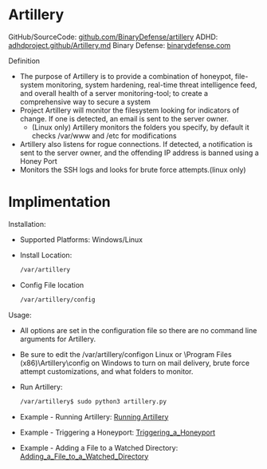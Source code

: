 # Artillery

GitHub/SourceCode: [github.com/BinaryDefense/artillery](https://github.com/BinaryDefense/artillery)
ADHD: [adhdproject.github/Artillery.md](https://adhdproject.github.io/#!Tools/Annoyance/Artillery.md)
Binary Defense: [binarydefense.com](https://www.binarydefense.com/)


Definition
   -  The purpose of Artillery is to provide a combination of honeypot, file-system monitoring, system hardening, real-time threat intelligence feed, and overall health of a server monitoring-tool; to create a comprehensive way to secure a system
- Project Artillery will monitor the filesystem looking for indicators of change. If one is detected, an email is sent to the server owner.
    - (Linux only) Artillery monitors the folders you specify, by default it checks /var/www and /etc for modifications
- Artillery also listens for rogue connections. If detected, a notification is sent to the server owner, and the offending IP address is banned using a Honey Port
- Monitors the SSH logs and looks for brute force attempts.(linux only)

# Implimentation

Installation:
- Supported Platforms: Windows/Linux


- Install Location: 
    ```sh 
    /var/artillery
    ```
- Config File location
    ```sh 
    /var/artillery/config
    ```
Usage:

- All options are set in the configuration file so there are no command
line arguments for Artillery.
- Be sure to edit the /var/artillery/configon Linux or \Program Files (x86)\Artillery\config on Windows to turn on mail delivery, brute force attempt customizations, and what folders to monitor.


- Run Artillery:
    ```sh 
    /var/artillery$ sudo python3 artillery.py
    ```

- Example - Running Artillery: [Running Artillery](https://adhdproject.github.io/#!Tools/Annoyance/Artillery.md#Example_1:_Running_Artillery)
- Example - Triggering a Honeyport: [Triggering_a_Honeyport](https://adhdproject.github.io/#!Tools/Annoyance/Artillery.md#Example_2:_Triggering_a_Honeyport)
- Example - Adding a File to a Watched Directory: [Adding_a_File_to_a_Watched_Directory](https://adhdproject.github.io/#!Tools/Annoyance/Artillery.md#Example_3:_Adding_a_File_to_a_Watched_Directory)